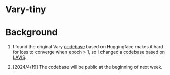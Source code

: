 # Vary-tiny

# Background
1. I found the original Vary [codebase](https://github.com/Ucas-HaoranWei/Vary) based on Huggingface makes it hard for loss to converge when epoch > 1, so I changed a codebase based on [LAVIS](https://github.com/salesforce/LAVIS).

2. [2024/4/19] The codebase will be public at the beginning of next week.
